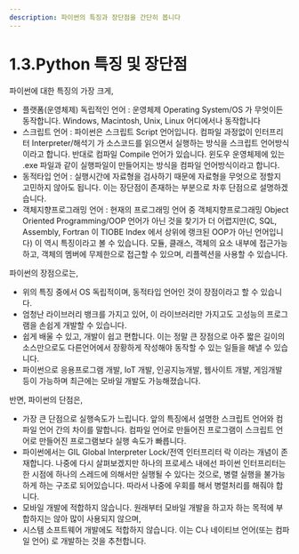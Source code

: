 ```yaml
---
description: 파이썬의 특징과 장단점을 간단히 봅니다
---
```


# 1.3.Python 특징 및 장단점

파이썬에 대한 특징의 가장 크게,

* 플랫폼(운영체제) 독립적인 언어 : 운영체제 Operating System/OS 가 무엇이든 동작합니다. Windows, Macintosh, Unix, Linux 어디에서나 동작합니다
* 스크립트 언어 : 파이썬은 스크립트 Script 언어입니다. 컴파일 과정없이 인터프리터 Interpreter/해석기 가 소스코드를 읽으면서 실행하는 방식을 스크립트 언어방식이라고 합니다. 반대로 컴파일 Compile 언어가 있습니다. 윈도우 운영체제에 있는 .exe 파일과 같이 실행파일이 만들어지는 방식을 컴파일 언어방식이라고 합니다.
* 동적타입 언어 : 실행시간에 자료형을 검사하기 때문에 자료형을 무엇으로 정할지 고민하지 않아도 됩니다. 이는 장단점이 존재하는 부분으로 차후 단점으로 설명하겠습니다.&#x20;
* 객체지향프로그래밍 언어 : 현재의 프로그래밍 언어 중 객체지향프로그래밍  Object Oriented Programming/OOP 언어가 아닌 것을 찾기가 더 어렵지만(C, SQL, Assembly, Fortran 이 TIOBE Index 에서 상위에 랭크된 OOP가 아닌 언어입니다) 이 역시 특징이라고 볼 수 있습니다. 모듈, 클래스, 객체의 요소 내부에 접근가능하고, 객체의 멤버에 무제한으로 접근할 수 있으며, 리플렉션을 사용할 수 있습니다.

파이썬의 장점으로는,

* 위의 특징 중에서 OS 독립적이며, 동적타입 언어인 것이 장점이라고 할 수 있습니다.
* 엄청난 라이브러리 뱅크를 가지고 있어, 이 라이브러리만 가지고도 고성능의 프로그램을 손쉽게 개발할 수 있습니다.
* 쉽게 배울 수 있고, 개발이 쉽고 편합니다. 이는 정말 큰 장점으로 아주 짧은 길이의 소스만으로도 다른언어에서 장황하게 작성해야 동작할 수 있는 일들을 해낼 수 있습니다.&#x20;
* 파이썬으로 응용프로그램 개발, IoT 개발, 인공지능개발, 웹사이트 개발, 게임개발 등이 가능하며 최근에는 모바일 개발도 가능해졌습니다.

반면, 파이썬의 단점은,

* 가장 큰 단점으로 실행속도가 느립니다. 앞의 특징에서 설명한 스크립트 언어와 컴파일 언어 간의 차이를 말합니다. 컴파일 언어로 만들어진 프로그램이 스크립트 언어로 만들어진 프로그램보다 실행 속도가 빠릅니다.
* 파이썬에서는 GIL Global Interpreter Lock/전역 인터프리터 락 이라는 개념이 존재합니다. 나중에 다시 살펴보겠지만 하나의 프로세스 내에선 파이썬 인터프리터는 한 시점에 하나의 스레드에 의해서만 실행될 수 있다는 것으로, 병렬 실행을 불가능하게 하는 구조로 되어있습니다. 따라서 나중에 우회를 해서 병렬처리를 해줘야 합니다.
* 모바일 개발에 적합하지 않습니다. 원래부터 모바일 개발을 하고자 하는 목적에 부합하지는 않아 많이 사용되지 않으며,
* 시스템 소프트웨어 개발에도 적합하지 않습니다. 이는 C나 네이티브 언어(또는 컴파일 언어) 로 개발하는 것을 추천합니다.
